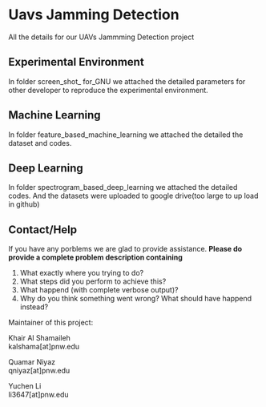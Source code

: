 # Uavs Jamming Detection
All the details for our UAVs Jammming Detection project
## Experimental Environment 
In folder screen_shot_ for_GNU we attached the detailed parameters for other developer to reproduce the experimental environment.
## Machine Learning
In folder feature_based_machine_learning we attached the detailed the dataset and codes.
## Deep Learning
In folder spectrogram_based_deep_learning we attached the detailed codes. And the datasets were uploaded to google drive(too large to up load in github)
## Contact/Help
If you have any porblems we are glad to provide assistance. **Please do provide a complete problem description containing**
1. What exactly where you trying to do?
2. What steps did you perform to achieve this?
3. What happend (with complete verbose output)?
4. Why do you think something went wrong? What should have happend instead?

Maintainer of this project:

Khair Al Shamaileh<br/>
kalshama[at]pnw.edu

Quamar Niyaz<br/>
qniyaz[at]pnw.edu

Yuchen Li<br/>
li3647[at]pnw.edu
